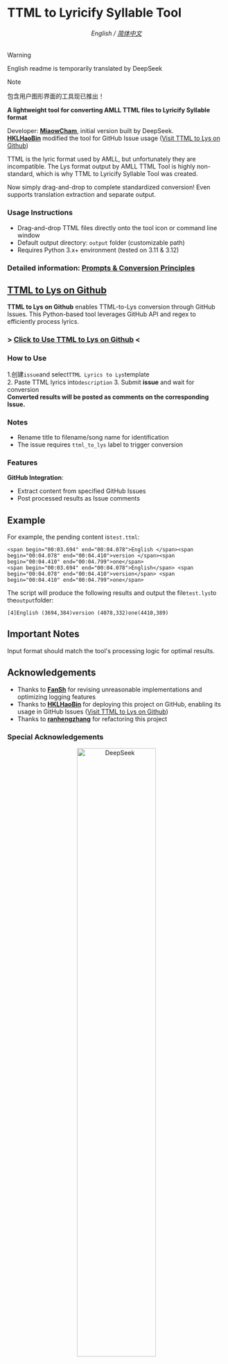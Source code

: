 # TTML to Lyricify Syllable Tool

<div align=center>
   
###### English / [简体中文](./README-CN.md)

</div>

> [!WARNING]
> English readme is temporarily translated by DeepSeek

>[!note]
>包含用户图形界面的工具现已推出！

**A lightweight tool for converting AMLL TTML files to Lyricify Syllable format**  

Developer: [**MiaowCham**](https://github.com/MiaowCham), initial version built by DeepSeek.  
[**HKLHaoBin**](https://github.com/HKLHaoBin) modified the tool for GitHub Issue usage ([Visit TTML to Lys on Github](https://github.com/HKLHaoBin/ttml_to_lys))  

TTML is the lyric format used by AMLL, but unfortunately they are incompatible. The Lys format output by AMLL TTML Tool is highly non-standard, which is why TTML to Lyricify Syllable Tool was created.  

Now simply drag-and-drop to complete standardized conversion! Even supports translation extraction and separate output.  

### Usage Instructions  
   - Drag-and-drop TTML files directly onto the tool icon or command line window  
   - Default output directory: `output` folder (customizable path)  
   - Requires Python 3.x+ environment (tested on 3.11 & 3.12)  

### Detailed information: [Prompts & Conversion Principles](/Prompt_words_&_Conversion_principles.md)  

## [TTML to Lys on Github](https://github.com/HKLHaoBin/ttml_to_lys)
**TTML to Lys on Github** enables TTML-to-Lys conversion through GitHub Issues. This Python-based tool leverages GitHub API and regex to efficiently process lyrics.  

### > [Click to Use TTML to Lys on Github](https://github.com/HKLHaoBin/ttml_to_lys/issues/new/choose) <  

### How to Use  
1.创建`issue`and select`TTML Lyrics to Lys`template  
2. Paste TTML lyrics into`description`
3. Submit **issue** and wait for conversion  
**Converted results will be posted as comments on the corresponding Issue.**  

### Notes  
- Rename title to filename/song name for identification  
- The issue requires `ttml_to_lys` label to trigger conversion  

### Features  
 **GitHub Integration**:  
   - Extract content from specified GitHub Issues  
   - Post processed results as Issue comments  

## Example  
For example, the pending content is`test.ttml`:  
```
<span begin="00:03.694" end="00:04.078">English </span><span begin="00:04.078" end="00:04.410">version </span><span begin="00:04.410" end="00:04.799">one</span>
<span begin="00:03.694" end="00:04.078">English</span> <span begin="00:04.078" end="00:04.410">version</span> <span begin="00:04.410" end="00:04.799">one</span>
```

The script will produce the following results and output the file`test.lys`to the`output`folder: 
```
[4]English (3694,384)version (4078,332)one(4410,389)
```

## Important Notes  
Input format should match the tool's processing logic for optimal results.  

## Acknowledgements  
- Thanks to [**FanSh**](https://github.com/fred913/) for revising unreasonable implementations and optimizing logging features  
- Thanks to [**HKLHaoBin**](https://github.com/HKLHaoBin) for deploying this project on GitHub, enabling its usage in GitHub Issues ([Visit TTML to Lys on Github](https://github.com/HKLHaoBin/ttml_to_lys))
- Thanks to [**ranhengzhang**](https://github.com/ranhengzhang) for refactoring this project

### Special Acknowledgements

<div align="center">
<img src="https://github.com/deepseek-ai/DeepSeek-V2/blob/main/figures/logo.svg?raw=true" width="60%" alt="DeepSeek" />

Thanks to [**DeepSeek**](https://www.deepseek.com/) for their strong support<br>Core implementation of this project was built by [**DeepSeek**](https://www.deepseek.com/)

</div>

## License  
This project uses the MIT License.
